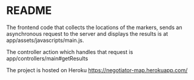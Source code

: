 # README

The frontend code that collects the locations of the markers, sends an asynchronous request to the server and displays the results is at app/assets/javascripts/main.js.

The controller action which handles that request is app/controllers/main#getResults

The project is hosted on Heroku
https://negotiator-map.herokuapp.com/
